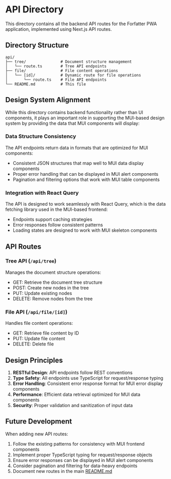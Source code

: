 # API Directory

This directory contains all the backend API routes for the Forfatter PWA application, implemented using Next.js API routes.

## Directory Structure

```
api/
├── tree/               # Document structure management
│   └── route.ts        # Tree API endpoints
├── file/               # File content operations
│   └── [id]/           # Dynamic route for file operations
│       └── route.ts    # File API endpoints
└── README.md           # This file
```

## Design System Alignment

While this directory contains backend functionality rather than UI components, it plays an important role in supporting the MUI-based design system by providing the data that MUI components will display:

### Data Structure Consistency
The API endpoints return data in formats that are optimized for MUI components:
- Consistent JSON structures that map well to MUI data display components
- Proper error handling that can be displayed in MUI alert components
- Pagination and filtering options that work with MUI table components

### Integration with React Query
The API is designed to work seamlessly with React Query, which is the data fetching library used in the MUI-based frontend:
- Endpoints support caching strategies
- Error responses follow consistent patterns
- Loading states are designed to work with MUI skeleton components

## API Routes

### Tree API (`/api/tree`)
Manages the document structure operations:
- GET: Retrieve the document tree structure
- POST: Create new nodes in the tree
- PUT: Update existing nodes
- DELETE: Remove nodes from the tree

### File API (`/api/file/[id]`)
Handles file content operations:
- GET: Retrieve file content by ID
- PUT: Update file content
- DELETE: Delete file

## Design Principles

1. **RESTful Design**: API endpoints follow REST conventions
2. **Type Safety**: All endpoints use TypeScript for request/response typing
3. **Error Handling**: Consistent error response format for MUI error display components
4. **Performance**: Efficient data retrieval optimized for MUI data components
5. **Security**: Proper validation and sanitization of input data

## Future Development

When adding new API routes:
1. Follow the existing patterns for consistency with MUI frontend components
2. Implement proper TypeScript typing for request/response objects
3. Ensure error responses can be displayed in MUI alert components
4. Consider pagination and filtering for data-heavy endpoints
5. Document new routes in the main [README.md](../../README.md)
